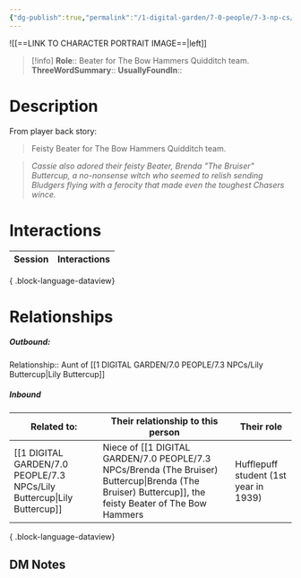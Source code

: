 ```yaml
---
{"dg-publish":true,"permalink":"/1-digital-garden/7-0-people/7-3-np-cs/brenda-the-bruiser-buttercup/","tags":["#person","wider-world","slytherin"]}
---
```


![[==LINK TO CHARACTER PORTRAIT IMAGE==\|left]]
>[!info] 
>**Role**:: Beater for The Bow Hammers Quidditch team.
>**ThreeWordSummary**:: 
>**UsuallyFoundIn**:: 

# Description

From player back story:
>Feisty Beater for The Bow Hammers Quidditch team.

>_Cassie also adored their feisty Beater, Brenda "The Bruiser" Buttercup, a no-nonsense witch who seemed to relish sending Bludgers flying with a ferocity that made even the toughest Chasers wince._

# Interactions

| Session | Interactions |
| ------- | ------------ |

{ .block-language-dataview}

# Relationships
##### Outbound:
Relationship:: Aunt of [[1 DIGITAL GARDEN/7.0 PEOPLE/7.3 NPCs/Lily Buttercup\|Lily Buttercup]]

##### Inbound
| Related to:                                                                | Their relationship to this person                                                 | Their role                            |
| -------------------------------------------------------------------------- | --------------------------------------------------------------------------------- | ------------------------------------- |
| [[1 DIGITAL GARDEN/7.0 PEOPLE/7.3 NPCs/Lily Buttercup\|Lily Buttercup]] | Niece of [[1 DIGITAL GARDEN/7.0 PEOPLE/7.3 NPCs/Brenda (The Bruiser) Buttercup\|Brenda (The Bruiser) Buttercup]], the feisty Beater of The Bow Hammers | Hufflepuff student (1st year in 1939) |

{ .block-language-dataview}







## DM Notes
